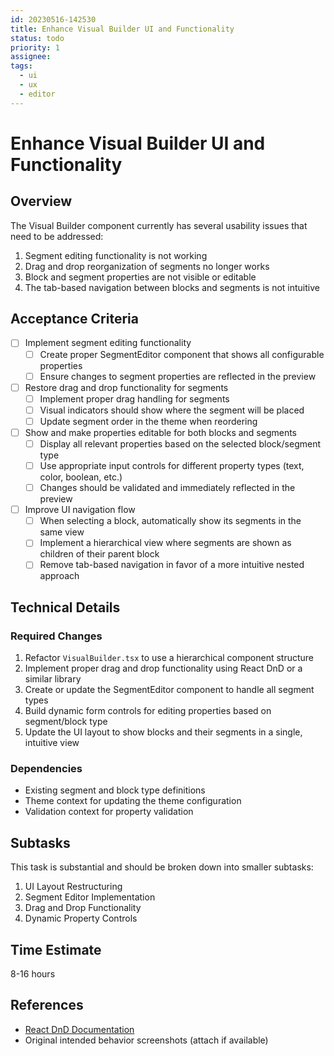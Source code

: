```yaml
---
id: 20230516-142530
title: Enhance Visual Builder UI and Functionality
status: todo
priority: 1
assignee:
tags:
  - ui
  - ux
  - editor
---
```


# Enhance Visual Builder UI and Functionality

## Overview

The Visual Builder component currently has several usability issues that need to be addressed:

1. Segment editing functionality is not working
2. Drag and drop reorganization of segments no longer works
3. Block and segment properties are not visible or editable
4. The tab-based navigation between blocks and segments is not intuitive

## Acceptance Criteria

- [ ] Implement segment editing functionality
  - [ ] Create proper SegmentEditor component that shows all configurable properties
  - [ ] Ensure changes to segment properties are reflected in the preview

- [ ] Restore drag and drop functionality for segments
  - [ ] Implement proper drag handling for segments
  - [ ] Visual indicators should show where the segment will be placed
  - [ ] Update segment order in the theme when reordering

- [ ] Show and make properties editable for both blocks and segments
  - [ ] Display all relevant properties based on the selected block/segment type
  - [ ] Use appropriate input controls for different property types (text, color, boolean, etc.)
  - [ ] Changes should be validated and immediately reflected in the preview

- [ ] Improve UI navigation flow
  - [ ] When selecting a block, automatically show its segments in the same view
  - [ ] Implement a hierarchical view where segments are shown as children of their parent block
  - [ ] Remove tab-based navigation in favor of a more intuitive nested approach

## Technical Details

### Required Changes

1. Refactor `VisualBuilder.tsx` to use a hierarchical component structure
2. Implement proper drag and drop functionality using React DnD or a similar library
3. Create or update the SegmentEditor component to handle all segment types
4. Build dynamic form controls for editing properties based on segment/block type
5. Update the UI layout to show blocks and their segments in a single, intuitive view

### Dependencies

- Existing segment and block type definitions
- Theme context for updating the theme configuration
- Validation context for property validation

## Subtasks

This task is substantial and should be broken down into smaller subtasks:

1. UI Layout Restructuring
2. Segment Editor Implementation
3. Drag and Drop Functionality
4. Dynamic Property Controls

## Time Estimate

8-16 hours

## References

- [React DnD Documentation](https://react-dnd.github.io/react-dnd/about)
- Original intended behavior screenshots (attach if available)
